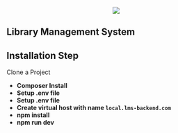 <p align="center"><img src="http://tracker.in/assets/img/logo-red-black.png"></p>

## Library Management System

## Installation Step

Clone a Project

- **Composer Install**
- **Setup .env file**
- **Setup .env file**
- **Create virtual host with name `local.lms-backend.com`**
- **npm install**
- **npm run dev**
